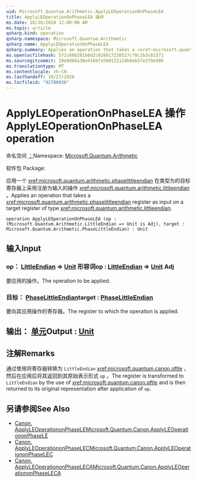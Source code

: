```yaml
---
uid: Microsoft.Quantum.Arithmetic.ApplyLEOperationOnPhaseLEA
title: ApplyLEOperationOnPhaseLEA 操作
ms.date: 10/26/2020 12:00:00 AM
ms.topic: article
qsharp.kind: operation
qsharp.namespace: Microsoft.Quantum.Arithmetic
qsharp.name: ApplyLEOperationOnPhaseLEA
qsharp.summary: Applies an operation that takes a <xref:microsoft.quantum.arithmetic.phaselittleendian> register as input on a target register of type <xref:microsoft.quantum.arithmetic.littleendian>.
ms.openlocfilehash: 572c66b201b6d2c816017230527c70c1b3c83371
ms.sourcegitcommit: 29e0d88a30e4166fa580132124b0eb57e1f0e986
ms.translationtype: MT
ms.contentlocale: zh-CN
ms.lasthandoff: 10/27/2020
ms.locfileid: "92700036"
---
```

# <a name="applyleoperationonphaselea-operation"></a><span data-ttu-id="5afaa-102">ApplyLEOperationOnPhaseLEA 操作</span><span class="sxs-lookup"><span data-stu-id="5afaa-102">ApplyLEOperationOnPhaseLEA operation</span></span>

<span data-ttu-id="5afaa-103">命名空间 [：](xref:Microsoft.Quantum.Arithmetic)</span><span class="sxs-lookup"><span data-stu-id="5afaa-103">Namespace: [Microsoft.Quantum.Arithmetic](xref:Microsoft.Quantum.Arithmetic)</span></span>

<span data-ttu-id="5afaa-104">软件包 [](https://nuget.org/packages/)</span><span class="sxs-lookup"><span data-stu-id="5afaa-104">Package: [](https://nuget.org/packages/)</span></span>


<span data-ttu-id="5afaa-105">应用一个 <xref:microsoft.quantum.arithmetic.phaselittleendian> 在类型为的目标寄存器上采用注册为输入的操作 <xref:microsoft.quantum.arithmetic.littleendian> 。</span><span class="sxs-lookup"><span data-stu-id="5afaa-105">Applies an operation that takes a <xref:microsoft.quantum.arithmetic.phaselittleendian> register as input on a target register of type <xref:microsoft.quantum.arithmetic.littleendian>.</span></span>

```qsharp
operation ApplyLEOperationOnPhaseLEA (op : (Microsoft.Quantum.Arithmetic.LittleEndian => Unit is Adj), target : Microsoft.Quantum.Arithmetic.PhaseLittleEndian) : Unit
```


## <a name="input"></a><span data-ttu-id="5afaa-106">输入</span><span class="sxs-lookup"><span data-stu-id="5afaa-106">Input</span></span>

### <a name="op--littleendian--unit-adj"></a><span data-ttu-id="5afaa-107">op： [LittleEndian](xref:Microsoft.Quantum.Arithmetic.LittleEndian) => [Unit](xref:microsoft.quantum.lang-ref.unit) 形容词</span><span class="sxs-lookup"><span data-stu-id="5afaa-107">op : [LittleEndian](xref:Microsoft.Quantum.Arithmetic.LittleEndian) => [Unit](xref:microsoft.quantum.lang-ref.unit) Adj</span></span>

<span data-ttu-id="5afaa-108">要应用的操作。</span><span class="sxs-lookup"><span data-stu-id="5afaa-108">The operation to be applied.</span></span>


### <a name="target--phaselittleendian"></a><span data-ttu-id="5afaa-109">目标： [PhaseLittleEndian](xref:Microsoft.Quantum.Arithmetic.PhaseLittleEndian)</span><span class="sxs-lookup"><span data-stu-id="5afaa-109">target : [PhaseLittleEndian](xref:Microsoft.Quantum.Arithmetic.PhaseLittleEndian)</span></span>

<span data-ttu-id="5afaa-110">要向其应用操作的寄存器。</span><span class="sxs-lookup"><span data-stu-id="5afaa-110">The register to which the operation is applied.</span></span>



## <a name="output--unit"></a><span data-ttu-id="5afaa-111">输出： [单元](xref:microsoft.quantum.lang-ref.unit)</span><span class="sxs-lookup"><span data-stu-id="5afaa-111">Output : [Unit](xref:microsoft.quantum.lang-ref.unit)</span></span>



## <a name="remarks"></a><span data-ttu-id="5afaa-112">注解</span><span class="sxs-lookup"><span data-stu-id="5afaa-112">Remarks</span></span>

<span data-ttu-id="5afaa-113">通过使用将寄存器转换为 `LittleEndian` <xref:microsoft.quantum.canon.qftle> ，然后在应用后将其返回到其原始表示形式 `op` 。</span><span class="sxs-lookup"><span data-stu-id="5afaa-113">The register is transformed to `LittleEndian` by the use of <xref:microsoft.quantum.canon.qftle> and is then returned to its original representation after application of `op`.</span></span>

## <a name="see-also"></a><span data-ttu-id="5afaa-114">另请参阅</span><span class="sxs-lookup"><span data-stu-id="5afaa-114">See Also</span></span>

- [<span data-ttu-id="5afaa-115">Canon. ApplyLEOperationonPhaseLE</span><span class="sxs-lookup"><span data-stu-id="5afaa-115">Microsoft.Quantum.Canon.ApplyLEOperationonPhaseLE</span></span>](xref:Microsoft.Quantum.Canon.ApplyLEOperationonPhaseLE)
- [<span data-ttu-id="5afaa-116">Canon. ApplyLEOperationonPhaseLEC</span><span class="sxs-lookup"><span data-stu-id="5afaa-116">Microsoft.Quantum.Canon.ApplyLEOperationonPhaseLEC</span></span>](xref:Microsoft.Quantum.Canon.ApplyLEOperationonPhaseLEC)
- [<span data-ttu-id="5afaa-117">Canon. ApplyLEOperationonPhaseLECA</span><span class="sxs-lookup"><span data-stu-id="5afaa-117">Microsoft.Quantum.Canon.ApplyLEOperationonPhaseLECA</span></span>](xref:Microsoft.Quantum.Canon.ApplyLEOperationonPhaseLECA)
